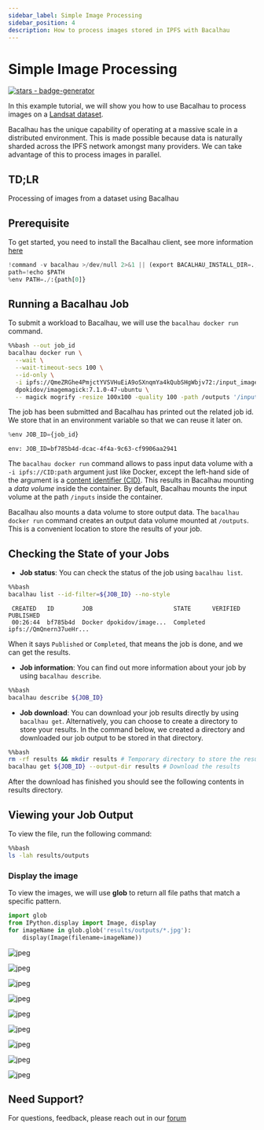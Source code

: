 ```yaml
---
sidebar_label: Simple Image Processing
sidebar_position: 4
description: How to process images stored in IPFS with Bacalhau
---
```


# Simple Image Processing

[![stars - badge-generator](https://img.shields.io/github/stars/bacalhau-project/bacalhau?style=social)](https://github.com/bacalhau-project/bacalhau)

In this example tutorial, we will show you how to use Bacalhau to process images on a [Landsat dataset](https://ipfs.io/ipfs/QmeZRGhe4PmjctYVSVHuEiA9oSXnqmYa4kQubSHgWbjv72/).

Bacalhau has the unique capability of operating at a massive scale in a distributed environment. This is made possible because data is naturally sharded across the IPFS network amongst many providers. We can take advantage of this to process images in parallel.

## TD;LR

Processing of images from a dataset using Bacalhau

## Prerequisite

To get started, you need to install the Bacalhau client, see more information [here](https://docs.bacalhau.org/getting-started/installation)

```python
!command -v bacalhau >/dev/null 2>&1 || (export BACALHAU_INSTALL_DIR=.; curl -sL https://get.bacalhau.org/install.sh | bash)
path=!echo $PATH
%env PATH=./:{path[0]}
```

## Running a Bacalhau Job

To submit a workload to Bacalhau, we will use the `bacalhau docker run` command.

```bash
%%bash --out job_id
bacalhau docker run \
  --wait \
  --wait-timeout-secs 100 \
  --id-only \
  -i ipfs://QmeZRGhe4PmjctYVSVHuEiA9oSXnqmYa4kQubSHgWbjv72:/input_images \
  dpokidov/imagemagick:7.1.0-47-ubuntu \
  -- magick mogrify -resize 100x100 -quality 100 -path /outputs '/input_images/*.jpg'
```

The job has been submitted and Bacalhau has printed out the related job id. We store that in an environment variable so that we can reuse it later on.

```python
%env JOB_ID={job_id}
```

```
env: JOB_ID=bf785b4d-dcac-4f4a-9c63-cf9906aa2941
```

The `bacalhau docker run` command allows to pass input data volume with a `-i ipfs://CID:path` argument just like Docker, except the left-hand side of the argument is a [content identifier (CID)](https://github.com/multiformats/cid). This results in Bacalhau mounting a _data volume_ inside the container. By default, Bacalhau mounts the input volume at the path `/inputs` inside the container.

Bacalhau also mounts a data volume to store output data. The `bacalhau docker run` command creates an output data volume mounted at `/outputs`. This is a convenient location to store the results of your job.

## Checking the State of your Jobs

* **Job status**: You can check the status of the job using `bacalhau list`.

```bash
%%bash
bacalhau list --id-filter=${JOB_ID} --no-style
```

```
 CREATED   ID        JOB                       STATE      VERIFIED  PUBLISHED
 00:26:44  bf785b4d  Docker dpokidov/image...  Completed            ipfs://QmQnern37ueHr...
```

When it says `Published` or `Completed`, that means the job is done, and we can get the results.

* **Job information**: You can find out more information about your job by using `bacalhau describe`.

```bash
%%bash
bacalhau describe ${JOB_ID}
```

* **Job download**: You can download your job results directly by using `bacalhau get`. Alternatively, you can choose to create a directory to store your results. In the command below, we created a directory and downloaded our job output to be stored in that directory.

```bash
%%bash
rm -rf results && mkdir results # Temporary directory to store the results
bacalhau get ${JOB_ID} --output-dir results # Download the results
```

After the download has finished you should see the following contents in results directory.

## Viewing your Job Output

To view the file, run the following command:

```bash
%%bash
ls -lah results/outputs
```

### Display the image

To view the images, we will use **glob** to return all file paths that match a specific pattern.

```python
import glob
from IPython.display import Image, display
for imageName in glob.glob('results/outputs/*.jpg'):
    display(Image(filename=imageName))
```

![jpeg](../../../examples/data-engineering/image-processing/index\_files/index\_21\_0.jpg)

![jpeg](../../../examples/data-engineering/image-processing/index\_files/index\_21\_1.jpg)

![jpeg](../../../examples/data-engineering/image-processing/index\_files/index\_21\_2.jpg)

![jpeg](../../../examples/data-engineering/image-processing/index\_files/index\_21\_3.jpg)

![jpeg](../../../examples/data-engineering/image-processing/index\_files/index\_21\_4.jpg)

![jpeg](../../../examples/data-engineering/image-processing/index\_files/index\_21\_5.jpg)

![jpeg](../../../examples/data-engineering/image-processing/index\_files/index\_21\_6.jpg)

![jpeg](../../../examples/data-engineering/image-processing/index\_files/index\_21\_7.jpg)

![jpeg](../../../examples/data-engineering/image-processing/index\_files/index\_21\_8.jpg)

## Need Support?

For questions, feedback, please reach out in our [forum](https://github.com/filecoin-project/bacalhau/discussions)
